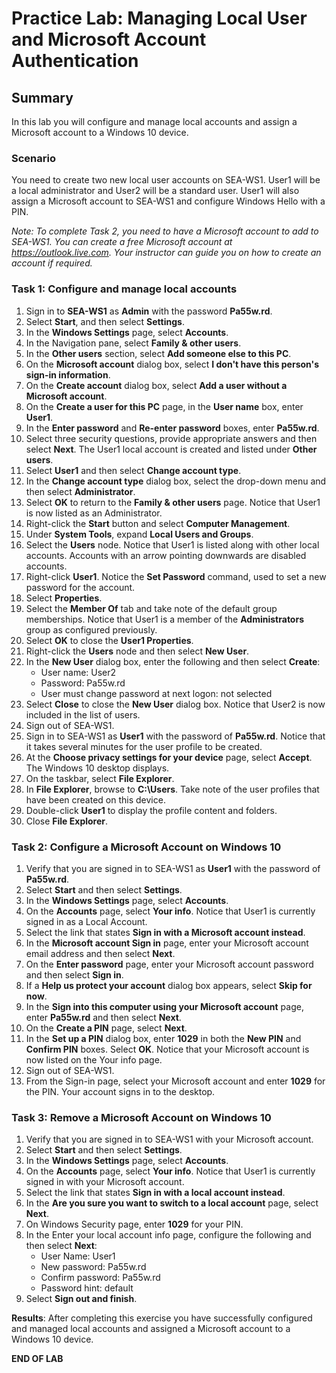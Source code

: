# Practice Lab: Managing Local User and Microsoft Account Authentication

## Summary

In this lab you will configure and manage local accounts and assign a Microsoft account to a Windows 10 device.

### Scenario

You need to create two new local user accounts on SEA-WS1. User1 will be a local administrator and User2 will be a standard user. User1 will also assign a Microsoft account to SEA-WS1 and configure Windows Hello with a PIN.

*Note: To complete Task 2, you need to have a Microsoft account to add to SEA-WS1. You can create a free Microsoft account at <https://outlook.live.com>. Your instructor can guide you on how to create an account if required.*

### Task 1: Configure and manage local accounts

1. Sign in to **SEA-WS1** as **Admin** with the password **Pa55w.rd**.
2. Select **Start**, and then select **Settings**.
3. In the **Windows Settings** page, select **Accounts**.
4. In the Navigation pane, select **Family & other users**.
5. In the **Other users** section, select **Add someone else to this PC**.
6. On the **Microsoft account** dialog box, select **I don't have this person's sign-in information**.
7. On the **Create account** dialog box, select **Add a user without a Microsoft account**.
8. On the **Create a user for this PC** page, in the **User name** box, enter **User1**.
9. In the **Enter password** and **Re-enter password** boxes, enter **Pa55w.rd**.
10. Select three security questions, provide appropriate answers and then select **Next**. The User1 local account is created and listed under **Other users**.
11. Select **User1** and then select **Change account type**.
12. In the **Change account type** dialog box, select the drop-down menu and then select **Administrator**.
13. Select **OK** to return to the **Family & other users** page. Notice that User1 is now listed as an Administrator.
14. Right-click the **Start** button and select **Computer Management**.
15. Under **System Tools**, expand **Local Users and Groups**.
16. Select the **Users** node. Notice that User1 is listed along with other local accounts. Accounts with an arrow pointing downwards are disabled accounts.
17. Right-click **User1**. Notice the **Set Password** command, used to set a new password for the account.
18. Select **Properties**.
19. Select the **Member Of** tab and take note of the default group memberships. Notice that User1 is a member of the **Administrators** group as configured previously.
20. Select **OK** to close the **User1 Properties**.
21. Right-click the **Users** node and then select **New User**.
22. In the **New User** dialog box, enter the following and then select **Create**:
     - User name: User2
     - Password: Pa55w.rd
     - User must change password at next logon: not selected
23. Select **Close** to close the **New User** dialog box. Notice that User2 is now included in the list of users.
24. Sign out of SEA-WS1.
25. Sign in to SEA-WS1 as **User1** with the password of **Pa55w.rd**. Notice that it takes several minutes for the user profile to be created.
26. At the **Choose privacy settings for your device** page, select **Accept**. The Windows 10 desktop displays.
27. On the taskbar, select **File Explorer**.
28. In **File Explorer**, browse to **C:\\Users**. Take note of the user profiles that have been created on this device.
29. Double-click **User1** to display the profile content and folders.
30. Close **File Explorer**.

### Task 2: Configure a Microsoft Account on Windows 10

1. Verify that you are signed in to SEA-WS1 as **User1** with the password of **Pa55w.rd**.
2. Select **Start** and then select **Settings**.
3. In the **Windows Settings** page, select **Accounts**.
4. On the **Accounts** page, select **Your info**. Notice that User1 is currently signed in as a Local Account.
5. Select the link that states **Sign in with a Microsoft account instead**.
6. In the **Microsoft account Sign in** page, enter your Microsoft account email address and then select **Next**.
7. On the **Enter password** page, enter your Microsoft account password and then select **Sign in**.
8. If a **Help us protect your account** dialog box appears, select **Skip for now**.
9. In the **Sign into this computer using your Microsoft account** page, enter **Pa55w.rd** and then select **Next**.
10. On the **Create a PIN** page, select **Next**.
11. In the **Set up a PIN** dialog box, enter **1029** in both the **New PIN** and **Confirm PIN** boxes. Select **OK**. Notice that your Microsoft account is now listed on the Your info page.
12. Sign out of SEA-WS1.
13. From the Sign-in page, select your Microsoft account and enter **1029** for the PIN. Your account signs in to the desktop.

### Task 3: Remove a Microsoft Account on Windows 10

1. Verify that you are signed in to SEA-WS1 with your Microsoft account.
2. Select **Start** and then select **Settings**.
3. In the **Windows Settings** page, select **Accounts**.
4. On the **Accounts** page, select **Your info**. Notice that User1 is currently signed in with your Microsoft account.
5. Select the link that states **Sign in with a local account instead**.
6. In the **Are you sure you want to switch to a local account** page, select **Next**.
7. On Windows Security page, enter **1029** for your PIN.
8. In the Enter your local account info page, configure the following and then select **Next**:
    - User Name: User1
    - New password: Pa55w.rd
    - Confirm password: Pa55w.rd
    - Password hint: default
9. Select **Sign out and finish**.

**Results**: After completing this exercise you have successfully configured and managed local accounts and assigned a Microsoft account to a Windows 10 device.

**END OF LAB**
